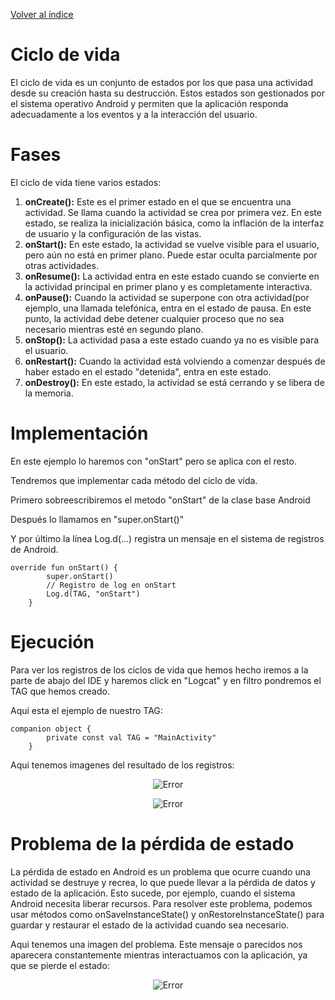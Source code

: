 [Volver al índice](https://github.com/FernandoJosePereiraSalvador/Comptador/tree/main#readme)

# Ciclo de vida
El ciclo de vida es un conjunto de estados por los que pasa una actividad desde su creación hasta su destrucción. Estos estados son gestionados por el sistema operativo Android y permiten que la aplicación responda adecuadamente a los eventos y a la interacción del usuario.

# Fases
El ciclo de vida tiene varios estados:
1. __onCreate():__ Este es el primer estado en el que se encuentra una actividad. Se llama cuando la actividad se crea por primera vez. En este estado, se realiza la inicialización básica, como la inflación de la interfaz de usuario y la configuración de las vistas.
2. __onStart():__ En este estado, la actividad se vuelve visible para el usuario, pero aún no está en primer plano. Puede estar oculta parcialmente por otras actividades.
3. __onResume():__ La actividad entra en este estado cuando se convierte en la actividad principal en primer plano y es completamente interactiva.
4. __onPause():__ Cuando la actividad se superpone con otra actividad(por ejemplo, una llamada telefónica, entra en el estado de pausa. En este punto, la actividad debe detener cualquier proceso que no sea necesario mientras esté en segundo plano.
5. __onStop():__ La actividad pasa a este estado cuando ya no es visible para el usuario.
6. __onRestart():__ Cuando la actividad está volviendo a comenzar después de haber estado en el estado "detenida", entra en este estado.
7. __onDestroy():__ En este estado, la actividad se está cerrando y se libera de la memoria.

# Implementación
En este ejemplo lo haremos con "onStart" pero se aplica con el resto.

Tendremos que implementar cada método del ciclo de vida.

Primero sobreescribiremos el metodo "onStart" de la clase base Android

Después lo llamamos en "super.onStart()"

Y por último la línea Log.d(...) registra un mensaje en el sistema de registros de Android.
```
override fun onStart() {
        super.onStart()
        // Registro de log en onStart
        Log.d(TAG, "onStart")
    }
```

# Ejecución
Para ver los registros de los ciclos de vida que hemos hecho iremos a la parte de abajo del IDE y haremos click en "Logcat" y en filtro pondremos el TAG que hemos creado.

Aqui esta el ejemplo de nuestro TAG:
```
companion object {
        private const val TAG = "MainActivity"
    }
```

Aqui tenemos imagenes del resultado de los registros:

<p align="center">
  <img src="https://github.com/FernandoJosePereiraSalvador/Comptador/blob/main/memoria/imagenes/02/registro1.PNG" alt="Error">
</p>

<p align="center">
  <img src="https://github.com/FernandoJosePereiraSalvador/Comptador/blob/main/memoria/imagenes/02/registro2.PNG" alt="Error">
</p>

# Problema de la pérdida de estado
La pérdida de estado en Android es un problema que ocurre cuando una actividad se destruye y recrea, lo que puede llevar a la pérdida de datos y estado de la aplicación. Esto sucede, por ejemplo, cuando el sistema Android necesita liberar recursos. Para resolver este problema, podemos usar métodos como onSaveInstanceState() y onRestoreInstanceState() para guardar y restaurar el estado de la actividad cuando sea necesario.

Aqui tenemos una imagen del problema. Este mensaje o parecidos nos aparecera constantemente mientras interactuamos con la aplicación, ya que se pierde el estado:

<p align="center">
  <img src="https://github.com/FernandoJosePereiraSalvador/Comptador/blob/main/memoria/imagenes/02/perdida%20estado.PNG" alt="Error">
</p>

